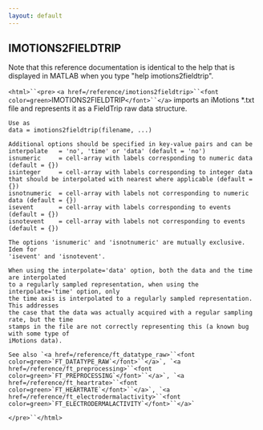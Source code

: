 ```yaml
---
layout: default
---
```


##  IMOTIONS2FIELDTRIP

Note that this reference documentation is identical to the help that is displayed in MATLAB when you type "help imotions2fieldtrip".

`<html>``<pre>`
    `<a href=/reference/imotions2fieldtrip>``<font color=green>`IMOTIONS2FIELDTRIP`</font>``</a>` imports an iMotions *.txt file and represents it as a FieldTrip
    raw data structure.
 
    Use as
    data = imotions2fieldtrip(filename, ...)
 
    Additional options should be specified in key-value pairs and can be
    interpolate   = 'no', 'time' or 'data' (default = 'no')
    isnumeric     = cell-array with labels corresponding to numeric data (default = {})
    isinteger     = cell-array with labels corresponding to integer data that should be interpolated with nearest where applicable (default = {})
    isnotnumeric  = cell-array with labels not corresponding to numeric data (default = {})
    isevent       = cell-array with labels corresponding to events (default = {})
    isnotevent    = cell-array with labels not corresponding to events (default = {})
 
    The options 'isnumeric' and 'isnotnumeric' are mutually exclusive. Idem for
    'isevent' and 'isnotevent'.
 
    When using the interpolate='data' option, both the data and the time are interpolated
    to a regularly sampled representation, when using the interpolate='time' option, only
    the time axis is interpolated to a regularly sampled representation.  This addresses
    the case that the data was actually acquired with a regular sampling rate, but the time
    stamps in the file are not correctly representing this (a known bug with some type of
    iMotions data).
 
    See also `<a href=/reference/ft_datatype_raw>``<font color=green>`FT_DATATYPE_RAW`</font>``</a>`, `<a href=/reference/ft_preprocessing>``<font color=green>`FT_PREPROCESSING`</font>``</a>`, `<a href=/reference/ft_heartrate>``<font color=green>`FT_HEARTRATE`</font>``</a>`, `<a href=/reference/ft_electrodermalactivity>``<font color=green>`FT_ELECTRODERMALACTIVITY`</font>``</a>`
`</pre>``</html>`

